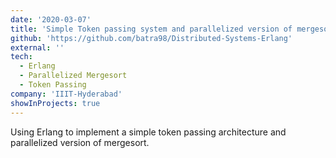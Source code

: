 ```yaml
---
date: '2020-03-07'
title: 'Simple Token passing system and parallelized version of mergesort'
github: 'https://github.com/batra98/Distributed-Systems-Erlang'
external: ''
tech:
  - Erlang
  - Parallelized Mergesort
  - Token Passing
company: 'IIIT-Hyderabad'
showInProjects: true
---
```


Using Erlang to implement a simple token passing architecture and parallelized version of mergesort.